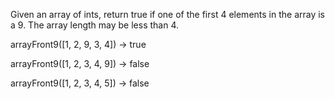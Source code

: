 Given an array of ints, return true if one of the first 4 elements in the array is a 9. The array length may be less than 4.

arrayFront9([1, 2, 9, 3, 4]) → true

arrayFront9([1, 2, 3, 4, 9]) → false

arrayFront9([1, 2, 3, 4, 5]) → false
